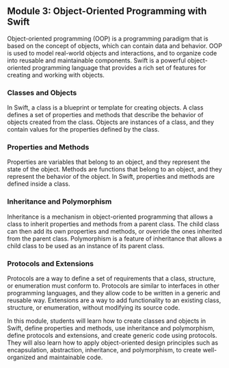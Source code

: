 ## Module 3: Object-Oriented Programming with Swift

Object-oriented programming (OOP) is a programming paradigm that is based on the concept of objects, which can contain data and behavior. OOP is used to model real-world objects and interactions, and to organize code into reusable and maintainable components. Swift is a powerful object-oriented programming language that provides a rich set of features for creating and working with objects.

### Classes and Objects

In Swift, a class is a blueprint or template for creating objects. A class defines a set of properties and methods that describe the behavior of objects created from the class. Objects are instances of a class, and they contain values for the properties defined by the class.

### Properties and Methods

Properties are variables that belong to an object, and they represent the state of the object. Methods are functions that belong to an object, and they represent the behavior of the object. In Swift, properties and methods are defined inside a class.

### Inheritance and Polymorphism

Inheritance is a mechanism in object-oriented programming that allows a class to inherit properties and methods from a parent class. The child class can then add its own properties and methods, or override the ones inherited from the parent class. Polymorphism is a feature of inheritance that allows a child class to be used as an instance of its parent class.

### Protocols and Extensions

Protocols are a way to define a set of requirements that a class, structure, or enumeration must conform to. Protocols are similar to interfaces in other programming languages, and they allow code to be written in a generic and reusable way. Extensions are a way to add functionality to an existing class, structure, or enumeration, without modifying its source code.

In this module, students will learn how to create classes and objects in Swift, define properties and methods, use inheritance and polymorphism, define protocols and extensions, and create generic code using protocols. They will also learn how to apply object-oriented design principles such as encapsulation, abstraction, inheritance, and polymorphism, to create well-organized and maintainable code.
